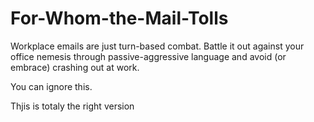 # For-Whom-the-Mail-Tolls
Workplace emails are just turn-based combat. Battle it out against your office nemesis through passive-aggressive language and avoid (or embrace) crashing out at work.

You can ignore this.


Thjis is totaly the right version
